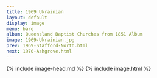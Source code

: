 ```yaml
---
title: 1969 Ukrainian
layout: default
display: image
menu: barq
album: Queensland Baptist Churches from 1851 Album
image: 1969-Ukrainian.jpg
prev: 1969-Stafford-North.html
next: 1970-Ashgrove.html
---
```

{% include image-head.md %}
{% include image.html %}
